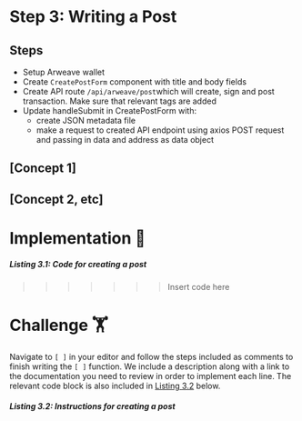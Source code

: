 # Step 3: Writing a Post

## Steps
* Setup Arweave wallet
* Create `CreatePostForm` component with title and body fields
* Create API route `/api/arweave/post`which will create, sign and post transaction. Make sure that relevant tags are added
* Update handleSubmit in CreatePostForm with:
  * create JSON metadata file
  * make a request to created API endpoint using axios POST request and passing in data and address as data object
  
## [Concept 1]

## [Concept 2, etc]

# Implementation 🧩

##### _Listing 3.1: Code for creating a post_
>>>>>>> Insert code here

# Challenge 🏋️

Navigate to `[ ]` in your editor and follow the steps included as comments to finish writing the `[ ]` function. We include a description along with a link to the documentation you need to review in order to implement each line. The relevant code block is also included in [Listing 3.2](#listing-32-instructions-for-creating-a-post) below.

##### _Listing 3.2: Instructions for creating a post_
